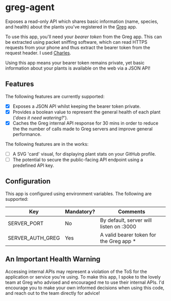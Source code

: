 # greg-agent
Exposes a read-only API which shares basic information (name, species, and health) about the plants you've registered in the [Greg](https://greg.app) app.

To use this app, you'll need your *bearer token* from the Greg app. This can be extracted using packet sniffing software, which can read HTTPS requests from your phone and thus extract the bearer token from the request header. I used [Charles](https://www.charlesproxy.com).

Using this app means your bearer token remains private, yet basic information about your plants is available on the web via a JSON API!

## Features
The following features are currently supported:

- [x] Exposes a JSON API whilst keeping the bearer token private.
- [x] Provides a boolean value to represent the general health of each plant ('*does it need watering?*').
- [x] Caches the Greg internal API response for 30 mins in order to reduce the the number of calls made to Greg servers and improve general performance.

The following features are in the works:

- [ ] A SVG 'card' visual, for displaying plant stats on your GitHub profile.
- [ ] The potential to secure the public-facing API endpoint using a predefined API key.

## Configuration
This app is configured using environment variables. The following are supported:

| Key              | Mandatory? | Comments                                |
|------------------|------------|-----------------------------------------|
| SERVER_PORT      | No         | By default, server will listen on :3000 |
| SERVER_AUTH_GREG | Yes        | A valid bearer token for the Greg app * |

## An Important Health Warning
Accessing internal APIs may represent a violation of the ToS for the application or service you're using. To make this app, I spoke to the lovely team at Greg who advised and encouraged me to use their internal APIs. I'd encourage you to make your own informed decisions when using this code, and reach out to the team directly for advice!
